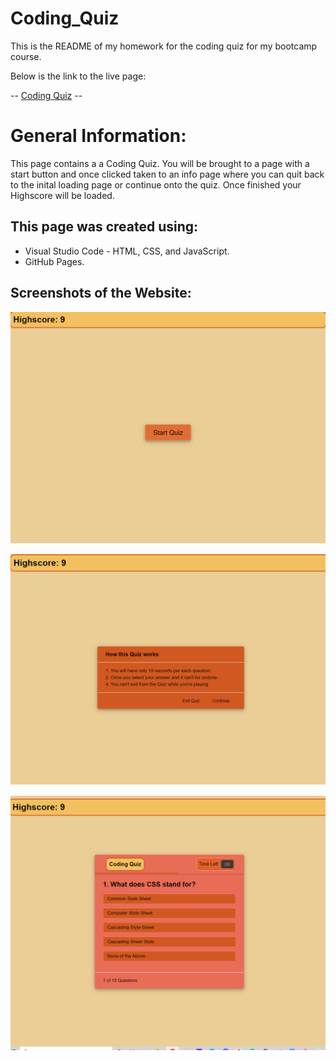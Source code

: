 # Coding_Quiz
This is the README of my homework for the coding quiz for my bootcamp course.

Below is the link to the live page:

-- [Coding Quiz](https://roninhietanen.github.io/Coding_Quiz/)  --

# General Information:

This page contains a a Coding Quiz. You will be brought to a page with a start button and once clicked taken to an info page where you can quit back to the inital loading page or continue onto the quiz. Once finished your Highscore will be loaded.
 
## This page was created using:
- Visual Studio Code - HTML, CSS, and JavaScript.
- GitHub Pages.

## Screenshots of the Website:

![Loading Page](/assets/screenshots/Capture.PNG?raw=true "Optional Title")

![Info Page](/assets/screenshots/Capture2.PNG?raw=true "Optional Title")

![Quiz Page](/assets/screenshots/Capture3.PNG?raw=true "Optional Title")

